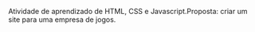 Atividade de aprendizado de HTML, CSS e Javascript.Proposta: criar um site para uma empresa de jogos.